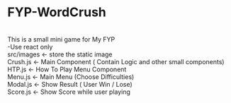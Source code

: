# FYP-WordCrush
<br />  
This is a small mini game for My FYP
<br />  
-Use react only
<br />
src/images <- store the static image
<br />  
Crush.js <- Main Component ( Contain Logic and other small components)
<br />  
HTP.js <- How To Play Menu Component
<br />  
Menu.js <- Main Menu (Choose Difficulties)
<br />  
Modal.js <- Show Result ( User Win / Lose)
<br />  
Score.js <- Show Score while user playing
